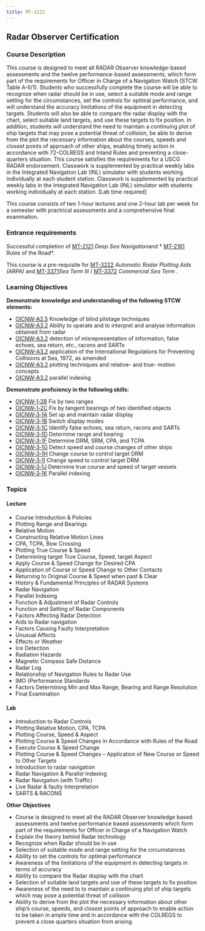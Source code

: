 ```yaml
---
title: MT-3122
---
```


## Radar Observer Certification 

### Course Description

This course is designed to meet all RADAR Observer knowledge-based assessments and the twelve performance-based assessments, which form part of the requirements for Officer in Charge of a Navigation Watch (STCW Table A-II/1). Students who successfully complete the course will be able to recognize when radar should be in use, select a suitable mode and range setting for the circumstances, set the controls for optimal performance, and will understand the accuracy limitations of the equipment in detecting targets. Students will also be able to compare the radar display with the chart, select suitable land targets, and use these targets to fix position. In addition, students will understand the need to maintain a continuing plot of ship targets that may pose a potential threat of collision, be able to derive from the plot the necessary information about the courses, speeds and closest points of approach of other ships, enabling timely action in accordance with 72-COLREGS and Inland Rules and preventing a close-quarters situation. This course satisfies the requirements for a USCG RADAR endorsement.  Classwork is supplemented by practical weekly labs in the Integrated Navigation Lab (INL) simulator with students working individually at each student station.  Classwork is supplemented by practical weekly labs in the Integrated Navigation Lab (INL) simulator with students working individually at each station. [Lab time required]


This course consists of two 1-hour lectures and one 2-hour lab per week for a semester with practrical assessments and a comprehensive final examination.

### Entrance requirements

Successful completion of  [MT-2121](mt-2121.html)  *Deep Sea Navigation*and * [MT-2161](mt-2161.html) Rules of the Road*.

This course is a pre-requisite for [MT-3222](mt-3222.html) *Automatic Radar Plotting Aids (ARPA)*  and  [MT-3371](mt-3371.html)*Sea Term III*  / [MT-3372](mt-3372.html) *Commercial Sea Term* .


### Learning Objectives

**Demonstrate knowledge and understanding of the following STCW elements:**

* [OICNW-A2.5](21#OICNW-A2\.5) Knowledge of blind pilotage techniques
* [OICNW-A3.2](21#OICNW-A3\.2) Ability to operate and to interpret and analyse information obtained from radar
* [OICNW-A3.2](21#OICNW-A3\.2) detection of misrepresentation of information, false echoes, sea return, etc., racons and SARTs
* [OICNW-A3.2](21#OICNW-A3\.2) application of the International Regulations for Preventing Collisions at Sea, 1972, as amended
* [OICNW-A3.2](21#OICNW-A3\.2) plotting techniques and relative- and true- motion concepts
* [OICNW-A3.2](21#OICNW-A3\.2) parallel indexing

**Demonstrate proficiency in the following skills:**

* [OICNW‑1‑2B](OICNW-1-2B) Fix by two ranges
* [OICNW‑1‑2C](OICNW-1-2C) Fix by tangent bearings of two identified objects
* [OICNW‑3‑1A](OICNW-3-1A) Set up and maintain radar display
* [OICNW‑3‑1B](OICNW-3-1B) Switch display modes
* [OICNW‑3‑1C](OICNW-3-1C) Identify false echoes, sea return, racons and SARTs
* [OICNW‑3‑1D](OICNW-3-1D) Determine range and bearing
* [OICNW‑3‑1F](OICNW-3-1F) Determine DRM, SRM, CPA, and TCPA
* [OICNW‑3‑1G](OICNW-3-1G) Detect speed and course changes of other ships
* [OICNW‑3‑1H](OICNW-3-1H) Change course to control target DRM
* [OICNW‑3‑1I](OICNW-3-1I) Change speed to control target DRM
* [OICNW‑3‑1J](OICNW-3-1J) Determine true course and speed of target vessels
* [OICNW‑3‑1K](OICNW-3-1K) Parallel indexing

### Topics


#### Lecture

* Course Introduction & Policies 
* Plotting Range and Bearings
* Relative Motion
* Constructing Relative Motion Lines
* CPA, TCPA, Bow Crossing
* Plotting True Course & Speed
* Determining target True Course, Speed, target Aspect
* Apply Course & Speed Change for Desired CPA
* Application of Course or Speed Change to Other Contacts
* Returning to Original Course & Speed when past & Clear
* History & Fundamental Principles of RADAR Systems
* Radar Navigation
* Parallel Indexing
* Function & Adjustment of Radar Controls
* Function and Setting of Radar Components
* Factors Affecting Radar Detection
* Aids to Radar navigation
* Factors Causing Faulty Interpretation
* Unusual Affects
* Effects or Weather
* Ice Detection
* Radiation Hazards
* Magnetic Compass Safe Distance
* Radar Log
* Relationship of Navigation Rules to Radar Use
* IMO {Performance Standards
* Factors Determining Min and Max Range, Bearing and Range Resolution
* Final Examination

#### Lab

* Introduction to Radar Controls
* Plotting Relative Motion, CPA, TCPA
* Plotting Course, Speed & Aspect
* Plotting Course & Speed Changes in Accordance with Rules of the Road
* Execute Course & Speed Change
* Plotting Course & Speed Changes – Application of New Course or Speed to Other Targets
* Introduction to radar navigation
* Radar Navigation & Parallel Indexing
* Radar Navigation (with Traffic)
* Live Radar & faulty Interpretation
* SARTS & RACONS

**Other Objectives**

* Course is designed to meet all the RADAR Observer knowledge based assessments and twelve performance based assessments which form part of the requirements for Officer in Charge of a Navigation Watch
* Explain the theory behind Radar technology
* Recognize when Radar should be in use
* Selection of suitable mode and range setting for the circumstances
* Ability to set the controls for optimal performance
* Awareness of the limitations of the equipment in detecting targets in terms of accuracy
* Ability to compare the Radar display with the chart
* Selection of suitable land targets and use of these targets to fix position
* Awareness of the need to to maintain a continuing plot of ship targets which may pose a potential threat of collision
* Ability to derive from the plot the necessary information about other ship’s course, speeds, and closest points of approach to enable action to be taken in ample time and in accordance with the COLREGS to prevent a close quarters situation from arising.




